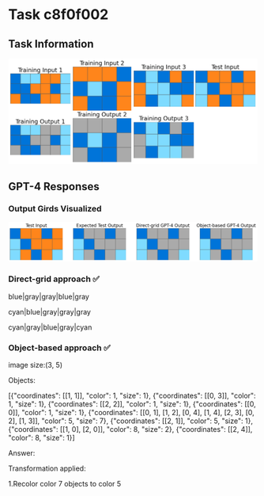 
# Task c8f0f002

## Task Information

![](images/tasks/c8f0f002.png)

## GPT-4 Responses

### Output Girds Visualized
![](images/solutions/c8f0f002.png)

### Direct-grid approach ✅
blue|gray|gray|blue|gray

cyan|blue|gray|gray|gray

cyan|gray|blue|gray|cyan

### Object-based approach ✅
image size:(3, 5)

Objects:

[{"coordinates": [[1, 1]], "color": 1, "size": 1}, {"coordinates": [[0, 3]], "color": 1, "size": 1}, {"coordinates": [[2, 2]], "color": 1, "size": 1}, {"coordinates": [[0, 0]], "color": 1, "size": 1}, {"coordinates": [[0, 1], [1, 2], [0, 4], [1, 4], [2, 3], [0, 2], [1, 3]], "color": 5, "size": 7}, {"coordinates": [[2, 1]], "color": 5, "size": 1}, {"coordinates": [[1, 0], [2, 0]], "color": 8, "size": 2}, {"coordinates": [[2, 4]], "color": 8, "size": 1}]



Answer:

Transformation applied:

1.Recolor color 7 objects to color 5
